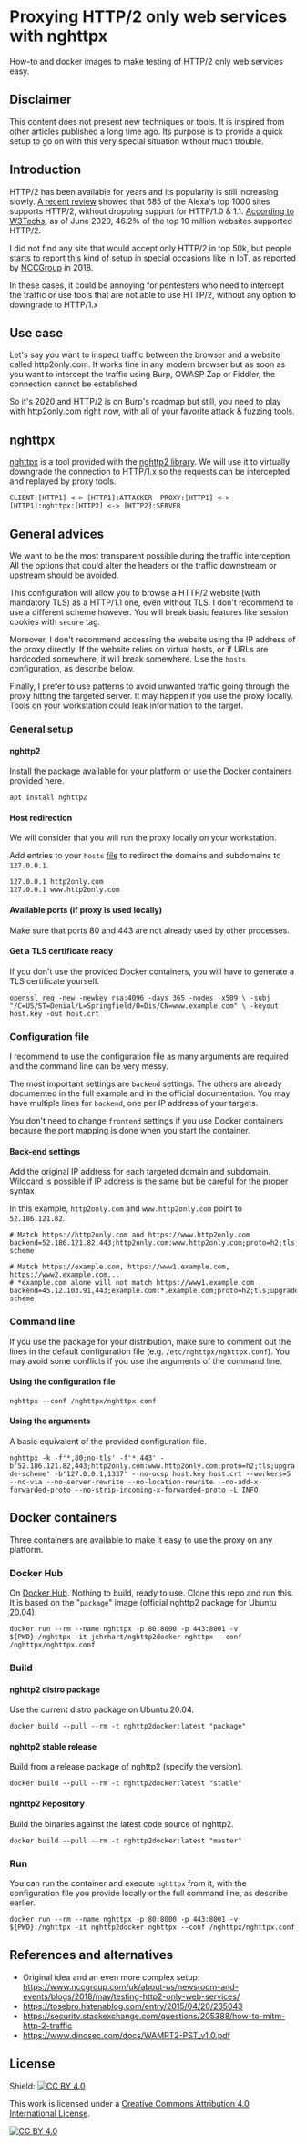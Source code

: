 # Proxying HTTP/2 only web services with nghttpx
How-to and docker images to make testing of HTTP/2 only web services easy.

## Disclaimer
This content does not present new techniques or tools. It is inspired from other articles published a long time ago. Its purpose is to provide a quick setup to go on with this very special situation without much trouble.

## Introduction
HTTP/2 has been available for years and its popularity is still increasing slowly. [A recent review](https://www.linkedin.com/pulse/why-do-only-3-top-1000-websites-use-http2-server-push-samir-jafferali/) showed that 685 of the Alexa's top 1000 sites supports HTTP/2, without dropping support for HTTP/1.0 & 1.1. [According to W3Techs](https://w3techs.com/technologies/details/ce-http2), as of June 2020, 46.2% of the top 10 million websites supported HTTP/2.

I did not find any site that would accept only HTTP/2 in top 50k, but people starts to report this kind of setup in special occasions like in IoT, as reported by [NCCGroup](https://www.nccgroup.com/uk/about-us/newsroom-and-events/blogs/2018/may/testing-http2-only-web-services/) in 2018.

In these cases, it could be annoying for pentesters who need to intercept the traffic or use tools that are not able to use HTTP/2, without any option to downgrade to HTTP/1.x

## Use case
Let's say you want to inspect traffic between the browser and a website called http2only.com. It works fine in any modern browser but as soon as you want to intercept the traffic using Burp, OWASP Zap or Fiddler, the connection cannot be established.

So it's 2020 and HTTP/2 is on Burp's roadmap but still, you need to play with http2only.com right now, with all of your favorite attack & fuzzing tools.

## nghttpx

[nghttpx](https://nghttp2.org/documentation/nghttpx.1.html) is a tool provided with the [nghttp2 library](https://nghttp2.org). We will use it to virtually downgrade the connection to HTTP/1.x so the requests can be intercepted and replayed by proxy tools.

`CLIENT:[HTTP1] <–> [HTTP1]:ATTACKER 
PROXY:[HTTP1] <–> [HTTP1]:nghttpx:[HTTP2] <-> [HTTP2]:SERVER`

## General advices
We want to be the most transparent possible during the traffic interception. All the options that could alter the headers or the traffic downstream or upstream should be avoided.

This configuration will allow you to browse a HTTP/2 website (with mandatory TLS) as a HTTP/1.1 one, even without TLS. I don't recommend to use a different scheme however. You will break basic features like session cookies with `secure` tag.

Moreover, I don't recommend accessing the website using the IP address of the proxy directly. If the website relies on virtual hosts, or if URLs are hardcoded somewhere, it will break somewhere. Use the `hosts` configuration, as describe below. 

Finally, I prefer to use patterns to avoid unwanted traffic going through the proxy hitting the targeted server. It may happen if you use the proxy locally. Tools on your workstation could leak information to the target.

### General setup

#### nghttp2
Install the package available for your platform or use the Docker containers provided here.

`apt install nghttp2`

#### Host redirection
We will consider that you will run the proxy locally on your workstation.

Add entries to your `hosts` [file](https://en.wikipedia.org/wiki/Hosts_(file)) to redirect the domains and subdomains to `127.0.0.1`.

```
127.0.0.1 http2only.com
127.0.0.1 www.http2only.com
```

#### Available ports (if proxy is used locally)
Make sure that ports 80 and 443 are not already used by other processes.

#### Get a TLS certificate ready
If you don't use the provided Docker containers, you will have to generate a TLS certificate yourself.

`
openssl req -new -newkey rsa:4096 -days 365 -nodes -x509 \
    -subj "/C=US/ST=Denial/L=Springfield/O=Dis/CN=www.example.com" \
    -keyout host.key -out host.crt``
`

### Configuration file
I recommend to use the configuration file as many arguments are required and the command line can be very messy.

The most important settings are `backend` settings. The others are already documented in the full example and in the official documentation. You may have multiple lines for `backend`, one per IP address of your targets.

You don't need to change `frontend` settings if you use Docker containers because the port mapping is done when you start the container.

#### Back-end settings
Add the original IP address for each targeted domain and subdomain. Wildcard is possible if IP address is the same but be careful for the proper syntax.

In this example, `http2only.com` and `www.http2only.com` point to `52.186.121.82`. 
```
# Match https://http2only.com and https://www.http2only.com
backend=52.186.121.82,443;http2only.com:www.http2only.com;proto=h2;tls;upgrade-scheme

# Match https://example.com, https://www1.example.com, https://www2.example.com...
# *example.com alone will not match https://www1.example.com
backend=45.12.103.91,443;example.com:*.example.com;proto=h2;tls;upgrade-scheme
```

### Command line

If you use the package for your distribution, make sure to comment out the lines in the default configuration file (e.g. `/etc/nghttpx/nghttpx.conf`). You may avoid some conflicts if you use the arguments of the command line.

#### Using the configuration file
`nghttpx --conf /nghttpx/nghttpx.conf`

#### Using the arguments
A basic equivalent of the provided configuration file.

`
nghttpx -k -f'*,80;no-tls' -f'*,443' -b'52.186.121.82,443;http2only.com:www.http2only.com;proto=h2;tls;upgrade-scheme' -b'127.0.0.1,1337' --no-ocsp host.key host.crt --workers=5 --no-via --no-server-rewrite --no-location-rewrite --no-add-x-forwarded-proto --no-strip-incoming-x-forwarded-proto -L INFO
`

## Docker containers
Three containers are available to make it easy to use the proxy on any platform.

### Docker Hub
On [Docker Hub](https://hub.docker.com/r/jehrhart/nghttp2docker). Nothing to build, ready to use. Clone this repo and run this. It is based on the "`package`" image (official nghttp2 package for Ubuntu 20.04).

`
docker run --rm --name nghttpx -p 80:8000 -p 443:8001 -v ${PWD}:/nghttpx -it jehrhart/nghttp2docker nghttpx --conf /nghttpx/nghttpx.conf
`

### Build
#### nghttp2 distro package
Use the current distro package on Ubuntu 20.04.

`docker build --pull --rm -t nghttp2docker:latest "package"`

#### nghttp2 stable release
Build from a release package of nghttp2 (specify the version).

`docker build --pull --rm -t nghttp2docker:latest "stable"`

#### nghttp2 Repository
Build the binaries against the latest code source of nghttp2.

`docker build --pull --rm -t nghttp2docker:latest "master"`

### Run
You can run the container and execute `nghttpx` from it, with the configuration file you provide locally or the full command line, as describe earlier.

`docker run --rm --name nghttpx -p 80:8000 -p 443:8001 -v ${PWD}:/nghttpx -it nghttp2docker nghttpx --conf /nghttpx/nghttpx.conf`

## References and alternatives
* Original idea and an even more complex setup: https://www.nccgroup.com/uk/about-us/newsroom-and-events/blogs/2018/may/testing-http2-only-web-services/
* https://tosebro.hatenablog.com/entry/2015/04/20/235043
* https://security.stackexchange.com/questions/205388/how-to-mitm-http-2-traffic
* https://www.dinosec.com/docs/WAMPT2-PST_v1.0.pdf

## License
Shield: [![CC BY 4.0][cc-by-shield]][cc-by]

This work is licensed under a [Creative Commons Attribution 4.0 International
License][cc-by].

[![CC BY 4.0][cc-by-image]][cc-by]

[cc-by]: http://creativecommons.org/licenses/by/4.0/
[cc-by-image]: https://i.creativecommons.org/l/by/4.0/88x31.png
[cc-by-shield]: https://img.shields.io/badge/License-CC%20BY%204.0-lightgrey.svg

